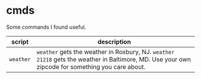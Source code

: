 # cmds

Some commands I found useful.

| script | description |
|--------|-------------|
| `weather` | `weather` gets the weather in Roxbury, NJ. `weather 21218` gets the weather in Baltimore, MD.  Use your own zipcode for something you care about. |
